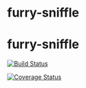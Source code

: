 # furry-sniffle

# furry-sniffle

[![Build Status](https://travis-ci.org/Socialate/furry-sniffle.png?branch=master)](https://travis-ci.org/{Socialate}/{furry-sniffle})

[![Coverage Status](https://coveralls.io/repos/github/Socialate/furry-sniffle/badge.svg)](https://coveralls.io/github/Socialate/furry-sniffle)

